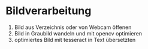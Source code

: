# Bildverarbeitung

1. Bild aus Verzeichnis oder von Webcam öffenen
2. Bild in Graubild wandeln und mit opencv optimieren
3. optimiertes Bild mit tesseract in Text übersetzten
